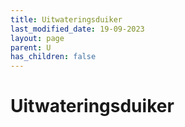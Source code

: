 ```yaml
---
title: Uitwateringsduiker
last_modified_date: 19-09-2023
layout: page
parent: U
has_children: false
---
```


Uitwateringsduiker
==================

